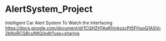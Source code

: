 # AlertSystem_Project
Intelligent Car Alert System
To Watch the Interfacing https://docs.google.com/document/d/1CQHZH1AqKhIvkzscPtSFHuoQ1ASVc2bNoRCQ8cuNtIQ/edit?usp=sharing
